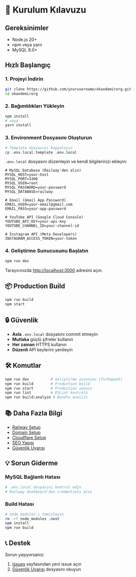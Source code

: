 # 🚀 Kurulum Kılavuzu

## Gereksinimler

- Node.js 20+ 
- npm veya yarn
- MySQL 8.0+

## Hızlı Başlangıç

### 1. Projeyi İndirin

```bash
git clone https://github.com/yourusername/okandemirorg.git
cd okandemirorg
```

### 2. Bağımlılıkları Yükleyin

```bash
npm install
# veya
yarn install
```

### 3. Environment Dosyasını Oluşturun

```bash
# Template dosyasını kopyalayın
cp .env.local.template .env.local
```

`.env.local` dosyasını düzenleyin ve kendi bilgilerinizi ekleyin:

```env
# MySQL Database (Railway'den alın)
MYSQL_HOST=your-host
MYSQL_PORT=3306
MYSQL_USER=root
MYSQL_PASSWORD=your-password
MYSQL_DATABASE=railway

# Email (Gmail App Password)
EMAIL_USER=your-email@gmail.com
EMAIL_PASS=your-app-password

# YouTube API (Google Cloud Console)
YOUTUBE_API_KEY=your-api-key
YOUTUBE_CHANNEL_ID=your-channel-id

# Instagram API (Meta Developers)
INSTAGRAM_ACCESS_TOKEN=your-token
```

### 4. Geliştirme Sunucusunu Başlatın

```bash
npm run dev
```

Tarayıcınızda [http://localhost:3000](http://localhost:3000) adresini açın.

## 📦 Production Build

```bash
npm run build
npm start
```

## 🔒 Güvenlik

- **Asla** `.env.local` dosyasını commit etmeyin
- **Mutlaka** güçlü şifreler kullanın
- **Her zaman** HTTPS kullanın
- **Düzenli** API keylerini yenileyin

## 🛠️ Komutlar

```bash
npm run dev          # Geliştirme sunucusu (Turbopack)
npm run build        # Production build
npm run start        # Production sunucu
npm run lint         # ESLint kontrolü
npm run build:analyze # Bundle analizi
```

## 📚 Daha Fazla Bilgi

- [Railway Setup](./RAILWAY-SETUP-GUIDE.md)
- [Domain Setup](./DOMAIN-SETUP.md)
- [Cloudflare Setup](./CLOUDFLARE-SETUP.md)
- [SEO Yapısı](./SEO-YAPISI.md)
- [Güvenlik Uyarısı](./GUVENLIK-UYARISI.md)

## 💡 Sorun Giderme

### MySQL Bağlantı Hatası

```bash
# .env.local dosyasını kontrol edin
# Railway dashboard'dan credentials alın
```

### Build Hatası

```bash
# node_modules'ı temizleyin
rm -rf node_modules .next
npm install
npm run build
```

## 📞 Destek

Sorun yaşıyorsanız:
1. [Issues](https://github.com/yourusername/okandemirorg/issues) sayfasından yeni issue açın
2. [Güvenlik Uyarısı](./GUVENLIK-UYARISI.md) dosyasını okuyun

